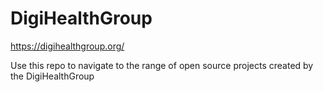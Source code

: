 # DigiHealthGroup

https://digihealthgroup.org/

Use this repo to navigate to the range of open source projects created by the DigiHealthGroup

